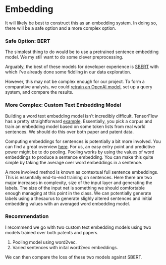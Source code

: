 # Embedding
It will likely be best to construct this as an embedding system. In doing so, there will be a safe option and a more complex option.

### Safe Option: BERT
The simplest thing to do would be to use a pretrained sentence embedding model. We my still want to do some clever preprocessing. 

Arguably, the best of these models for developer experience is [SBERT](https://www.sbert.net/) with which I've already done some fiddling in our data exploration.

However, this may not be complex enough for our project. To form a comparative analysis, we could [retrain an OpenAI model](https://openai.com/blog/customizing-gpt-3), set up a query system, and compare the results.

### More Complex: Custom Text Embedding Model
Building a word text embedding model isn't incredibly difficult. TensorFlow has a pretty straightforward [example](https://www.tensorflow.org/text/guide/word_embeddings). Essentially, you pick a corpus and train an embedding model based on some token lists from real world sentences. We should do this over both paper and patent data.

Computing embeddings for sentences is potentially a bit more involved. You can find a great overview [here](https://aajanki.github.io/fi-sentence-embeddings-eval/models.html). For us, an easy entry point and predictive power might be to do pooling. Pooling works by using the values of word embeddings to produce a sentence embedding. You can make this quite simple by taking the average over word embeddings in a sentence.

A more involved method is known as contextual full sentence embeddings. This is essentially end-to-end training on sentences. Here there are two major increases in complexity, size of the input layer and generating the labels. The size of the input net is something we should comfortable enough managing at this point in the class. We can potentially generate labels using a thesaurus to generate slighly altered sentences and initial embedding values with an averaged word embedding model. 

### Recommendation
I recommend we go with two custom text embedding models using two models trained over both patents and papers. 
1. Pooling model using word2vec. 
2. Varied sentences with inital word2vec embeddings.

We can then compare the loss of these two models against SBERT. 

